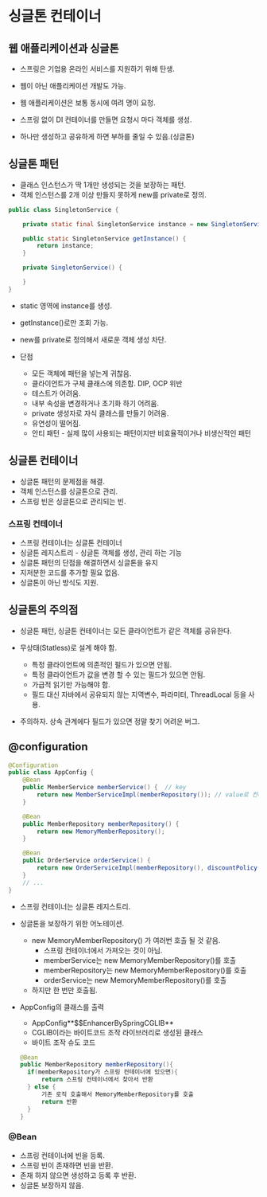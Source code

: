 # 싱글톤 컨테이너

## 웹 애플리케이션과 싱글톤

- 스프링은 기업용 온라인 서비스를 지원하기 위해 탄생.
- 웹이 아닌 애플리케이션 개발도 가능.
- 웹 애플리케이션은 보통 동시에 여려 명이 요청.

- 스프링 없이 DI 컨테이너를 만들면 요청시 마다 객체를 생성.
- 하나만 생성하고 공유하게 하면 부하를 줄일 수 있음.(싱글톤)

## 싱글톤 패턴

- 클래스 인스턴스가 딱 1개만 생성되는 것을 보장하는 패턴.
- 객체 인스턴스를 2개 이상 만들지 못하게 new를 private로 정의.

```java
public class SingletonService {

    private static final SingletonService instance = new SingletonService();

    public static SingletonService getInstance() {
        return instance;
    }

    private SingletonService() {

    }
}
```

- static 영역에 instance를 생성.
- getInstance()로만 조회 가능.
- new를 private로 정의해서 새로운 객체 생성 차단.

- 단점
  - 모든 객체에 패턴을 넣는게 귀찮음.
  - 클라이언트가 구체 클래스에 의존함. DIP, OCP 위반
  - 테스트가 어려움.
  - 내부 속성을 변경하거나 초기화 하기 어려움.
  - private 생성자로 자식 클래스를 만들기 어려움.
  - 유연성이 떨어짐.
  - 안티 패턴 - 실제 많이 사용되는 패턴이지만 비효율적이거나 비생산적인 패턴

## 싱글톤 컨테이너

- 싱글톤 패턴의 문제점을 해결.
- 객체 인스턴스를 싱글톤으로 관리.
- 스프링 빈은 싱글톤으로 관리되는 빈.

### 스프링 컨테이너

- 스프링 컨테이너는 싱글톤 컨테이너
- 싱글톤 레지스트리 - 싱글톤 객체를 생성, 관리 하는 기능
- 싱글톤 패턴의 단점을 해결하면서 싱글톤을 유지
- 지저분한 코드를 추가할 필요 없음.
- 싱글톤이 아닌 방식도 지원.

## 싱글톤의 주의점

- 싱글톤 패턴, 싱글톤 컨테이너는 모든 클라이언트가 같은 객체를 공유한다.
- 무상태(Statless)로 설계 해야 함.

  - 특정 클라이언트에 의존적인 필드가 있으면 안됨.
  - 특정 클라이언트가 값을 변경 할 수 있는 필드가 있으면 안됨.
  - 가급적 읽기만 가능해야 함.
  - 필드 대신 자바에서 공유되지 않는 지역변수, 파라미터, ThreadLocal 등을 사용.

- 주의하자. 상속 관계에다 필드가 있으면 정말 찾기 어려운 버그.

## @configuration

```java
@Configuration
public class AppConfig {
    @Bean
    public MemberService memberService() {  // key
        return new MemberServiceImpl(memberRepository()); // value로 컨테이너에 저징됨.
    }

    @Bean
    public MemberRepository memberRepository() {
        return new MemoryMemberRepository();
    }

    @Bean
    public OrderService orderService() {
        return new OrderServiceImpl(memberRepository(), discountPolicy());
    }
    // ...
}
```

- 스프링 컨테이너는 싱글톤 레지스트리.
- 싱글톤을 보장하기 위한 어노테이션.

  - new MemoryMemberRepository() 가 여러번 호출 될 것 같음.
    - 스프링 컨테이너에서 가져오는 것이 아님.
    - memberService는 new MemoryMemberRepository()를 호출
    - memberRepository는 new MemoryMemberRepository()를 호출
    - orderService는 new MemoryMemberRepository()를 호출
  - 하지만 한 번만 호출됨.

- AppConfig의 클래스를 출력

  - AppConfig**$$EnhancerBySpringCGLIB**
  - CGLIB이라는 바이트코드 조작 라이브러리로 생성된 클래스
  - 바이트 조작 슈도 코드

  ```java
  @Bean
  public MemberRepository memberRepository(){
    if(memberRepository가 스프링 컨테이너에 있으면){
        return 스프링 컨테이너에서 찾아서 반환
    } else {
        기존 로직 호출해서 MemoryMemberRepository를 호출
        return 반환
    }
  }
  ```

### @Bean

- 스프링 컨테이너에 빈을 등록.
- 스프링 빈이 존재하면 빈을 반환.
- 존재 하지 않으면 생성하고 등록 후 반환.
- 싱글톤 보장하지 않음.
